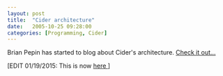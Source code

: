 ```yaml
---
layout: post
title:  "Cider architecture"
date:   2005-10-25 09:28:00
categories: [Programming, Cider]
---
```

<p>Brian Pepin has started to blog about Cider's architecture.
<a href="http://www.urbanpotato.net/Default.aspx/document/2224">Check it out...</a></p>

[EDIT 01/19/2015: This is now <a href="http://pocketsilicon.com/?tag=/cider"> here </a>]
